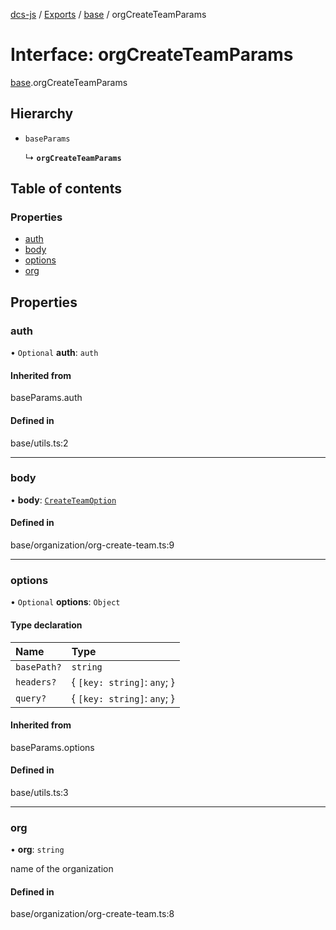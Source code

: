 [dcs-js](../README.md) / [Exports](../modules.md) / [base](../modules/base.md) / orgCreateTeamParams

# Interface: orgCreateTeamParams

[base](../modules/base.md).orgCreateTeamParams

## Hierarchy

- `baseParams`

  ↳ **`orgCreateTeamParams`**

## Table of contents

### Properties

- [auth](base.orgCreateTeamParams.md#auth)
- [body](base.orgCreateTeamParams.md#body)
- [options](base.orgCreateTeamParams.md#options)
- [org](base.orgCreateTeamParams.md#org)

## Properties

### <a id="auth" name="auth"></a> auth

• `Optional` **auth**: `auth`

#### Inherited from

baseParams.auth

#### Defined in

base/utils.ts:2

___

### <a id="body" name="body"></a> body

• **body**: [`CreateTeamOption`](base.CreateTeamOption.md)

#### Defined in

base/organization/org-create-team.ts:9

___

### <a id="options" name="options"></a> options

• `Optional` **options**: `Object`

#### Type declaration

| Name | Type |
| :------ | :------ |
| `basePath?` | `string` |
| `headers?` | { `[key: string]`: `any`;  } |
| `query?` | { `[key: string]`: `any`;  } |

#### Inherited from

baseParams.options

#### Defined in

base/utils.ts:3

___

### <a id="org" name="org"></a> org

• **org**: `string`

name of the organization

#### Defined in

base/organization/org-create-team.ts:8

